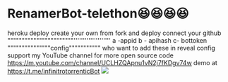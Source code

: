 # RenamerBot-telethon😆😆😆😆
heroku deploy create your own from fork and deploy connect your github
"""""""""""""""""""""""''''''''''''''''''''
a -appid
b - apihash 
c- bottoken """""""""""""""config"""""""""""
who want to add these in reveal config
support my YouTube channel for more open source code 
https://m.youtube.com/channel/UCLHZQApnu1vN2j7fKDgv74w
demo at https://t.me/infinitrotorrenticBot
<img src="hub.com/Nirmalraj10567/zee5-dl-bot/raw/main/Download/2020-11-29_13_24_35.jpg"></img>
